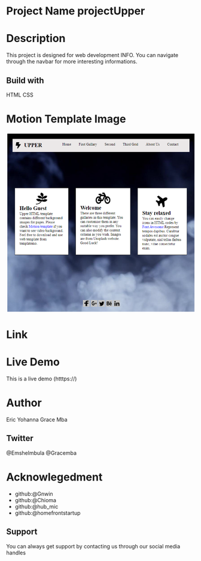# Project Name projectUpper
# Description
This project is designed for web development INFO. You can navigate through the navbar for more interesting informations.
## Build with
HTML 
CSS
# Motion Template Image
![This is an alt text](/demo.PNG "This is a sample image")
# Link

# Live Demo
This is a live demo (htttps://)
# Author
Eric Yohanna
Grace Mba
## Twitter
@Emshelmbula
@Gracemba
# Acknowlegedment
* github:@Gnwin
* github:@Chioma
* github:@hub_mic
* github:@homefrontstartup
## Support
You can always get support by contacting us through our social media handles

